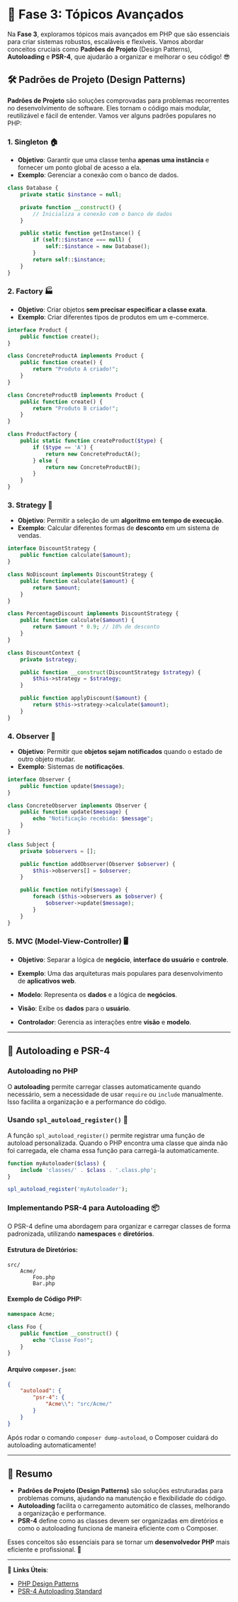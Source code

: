 
# 🚀 Fase 3: Tópicos Avançados

Na **Fase 3**, exploramos tópicos mais avançados em PHP que são essenciais para criar sistemas robustos, escaláveis e flexíveis. Vamos abordar conceitos cruciais como **Padrões de Projeto** (Design Patterns), **Autoloading** e **PSR-4**, que ajudarão a organizar e melhorar o seu código! 😎

## 🛠️ Padrões de Projeto (Design Patterns)

**Padrões de Projeto** são soluções comprovadas para problemas recorrentes no desenvolvimento de software. Eles tornam o código mais modular, reutilizável e fácil de entender. Vamos ver alguns padrões populares no PHP:

### 1. **Singleton** 🏠
- **Objetivo**: Garantir que uma classe tenha **apenas uma instância** e fornecer um ponto global de acesso a ela.
- **Exemplo**: Gerenciar a conexão com o banco de dados.

```php
class Database {
    private static $instance = null;

    private function __construct() {
        // Inicializa a conexão com o banco de dados
    }

    public static function getInstance() {
        if (self::$instance === null) {
            self::$instance = new Database();
        }
        return self::$instance;
    }
}
```

### 2. **Factory** 🏭
- **Objetivo**: Criar objetos **sem precisar especificar a classe exata**.
- **Exemplo**: Criar diferentes tipos de produtos em um e-commerce.

```php
interface Product {
    public function create();
}

class ConcreteProductA implements Product {
    public function create() {
        return "Produto A criado!";
    }
}

class ConcreteProductB implements Product {
    public function create() {
        return "Produto B criado!";
    }
}

class ProductFactory {
    public static function createProduct($type) {
        if ($type == 'A') {
            return new ConcreteProductA();
        } else {
            return new ConcreteProductB();
        }
    }
}
```

### 3. **Strategy** 🎯
- **Objetivo**: Permitir a seleção de um **algoritmo em tempo de execução**.
- **Exemplo**: Calcular diferentes formas de **desconto** em um sistema de vendas.

```php
interface DiscountStrategy {
    public function calculate($amount);
}

class NoDiscount implements DiscountStrategy {
    public function calculate($amount) {
        return $amount;
    }
}

class PercentageDiscount implements DiscountStrategy {
    public function calculate($amount) {
        return $amount * 0.9; // 10% de desconto
    }
}

class DiscountContext {
    private $strategy;

    public function __construct(DiscountStrategy $strategy) {
        $this->strategy = $strategy;
    }

    public function applyDiscount($amount) {
        return $this->strategy->calculate($amount);
    }
}
```

### 4. **Observer** 👀
- **Objetivo**: Permitir que **objetos sejam notificados** quando o estado de outro objeto mudar.
- **Exemplo**: Sistemas de **notificações**.

```php
interface Observer {
    public function update($message);
}

class ConcreteObserver implements Observer {
    public function update($message) {
        echo "Notificação recebida: $message";
    }
}

class Subject {
    private $observers = [];

    public function addObserver(Observer $observer) {
        $this->observers[] = $observer;
    }

    public function notify($message) {
        foreach ($this->observers as $observer) {
            $observer->update($message);
        }
    }
}
```

### 5. **MVC (Model-View-Controller)** 🖥️
- **Objetivo**: Separar a lógica de **negócio**, **interface do usuário** e **controle**.
- **Exemplo**: Uma das arquiteturas mais populares para desenvolvimento de **aplicativos web**.

- **Modelo**: Representa os **dados** e a lógica de **negócios**.
- **Visão**: Exibe os **dados** para o **usuário**.
- **Controlador**: Gerencia as interações entre **visão** e **modelo**.

---

## 🔧 Autoloading e PSR-4

### **Autoloading** no PHP
O **autoloading** permite carregar classes automaticamente quando necessário, sem a necessidade de usar `require` ou `include` manualmente. Isso facilita a organização e a performance do código.

### **Usando `spl_autoload_register()`** 🔄
A função `spl_autoload_register()` permite registrar uma função de autoload personalizada. Quando o PHP encontra uma classe que ainda não foi carregada, ele chama essa função para carregá-la automaticamente.

```php
function myAutoloader($class) {
    include 'classes/' . $class . '.class.php';
}

spl_autoload_register('myAutoloader');
```

### **Implementando PSR-4 para Autoloading** 📦
O PSR-4 define uma abordagem para organizar e carregar classes de forma padronizada, utilizando **namespaces** e **diretórios**.

#### Estrutura de Diretórios:
```
src/
    Acme/
        Foo.php
        Bar.php
```

#### Exemplo de Código PHP:
```php
namespace Acme;

class Foo {
    public function __construct() {
        echo "Classe Foo!";
    }
}
```

#### Arquivo `composer.json`:
```json
{
    "autoload": {
        "psr-4": {
            "Acme\\": "src/Acme/"
        }
    }
}
```

Após rodar o comando `composer dump-autoload`, o Composer cuidará do autoloading automaticamente!

---

## 📝 Resumo

- **Padrões de Projeto (Design Patterns)** são soluções estruturadas para problemas comuns, ajudando na manutenção e flexibilidade do código.
- **Autoloading** facilita o carregamento automático de classes, melhorando a organização e performance.
- **PSR-4** define como as classes devem ser organizadas em diretórios e como o autoloading funciona de maneira eficiente com o Composer.

Esses conceitos são essenciais para se tornar um **desenvolvedor PHP** mais eficiente e profissional. 🙌

---

🔗 **Links Úteis**:
- [PHP Design Patterns](https://refactoring.guru/design-patterns/php)
- [PSR-4 Autoloading Standard](https://www.php-fig.org/psr/psr-4/)
